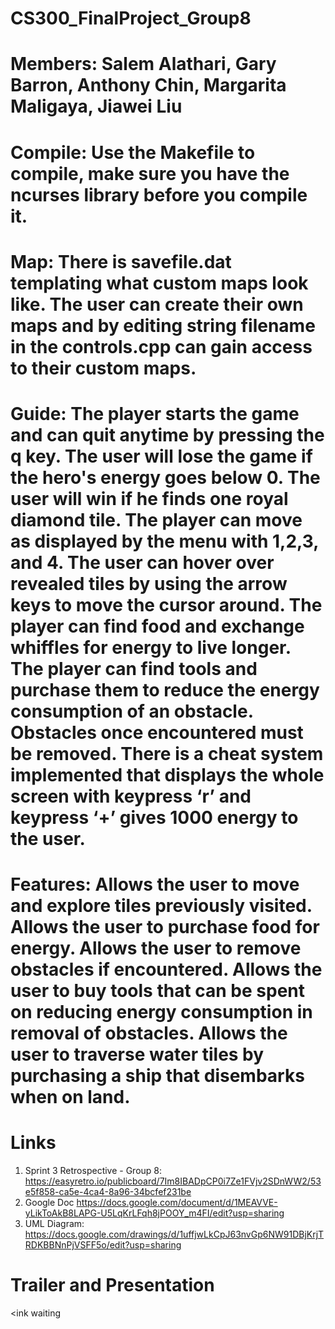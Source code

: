 # CS300_FinalProject_Group8
# Members: Salem Alathari, Gary Barron, Anthony Chin, Margarita Maligaya, Jiawei Liu

# Compile: Use the Makefile to compile, make sure you have the ncurses library before you compile it.

# Map: There is savefile.dat templating what custom maps look like. The user can create their own maps and by editing string filename in the controls.cpp can gain access to their custom maps.

# Guide: The player starts the game and can quit anytime by pressing the q key. The user will lose the game if the hero's energy goes below 0. The user will win if he finds one royal diamond tile. The player can move as displayed by the menu with 1,2,3, and 4. The user can hover over revealed tiles by using the arrow keys to move the cursor around. The player can find food and exchange whiffles for energy to live longer. The player can find tools and purchase them to reduce the energy consumption of an obstacle. Obstacles once encountered must be removed. There is a cheat system implemented that displays the whole screen with keypress ‘r’ and keypress ‘+’ gives 1000 energy to the user. 

# Features: Allows the user to move and explore tiles previously visited. Allows the user to purchase food for energy. Allows the user to remove obstacles if encountered. Allows the user to buy tools that can be spent on reducing energy consumption in removal of obstacles. Allows the user to traverse water tiles by purchasing a ship that disembarks when on land. 

# Links
1. Sprint 3 Retrospective - Group 8:
https://easyretro.io/publicboard/7Im8IBADpCP0i7Ze1FVjv2SDnWW2/53e5f858-ca5e-4ca4-8a96-34bcfef231be
2. Google Doc
https://docs.google.com/document/d/1MEAVVE-yLikToAkB8LAPG-U5LqKrLFqh8jPOOY_m4FI/edit?usp=sharing
3. UML Diagram:
https://docs.google.com/drawings/d/1uffjwLkCpJ63nvGp6NW91DBjKrjTRDKBBNnPjVSFF5o/edit?usp=sharing
# Trailer and Presentation
<ink waiting
